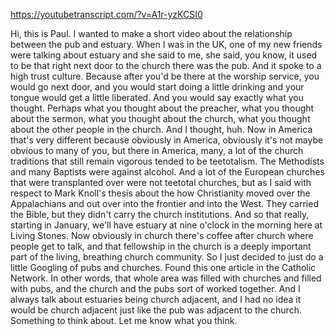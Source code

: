 https://youtubetranscript.com/?v=A1r-yzKCSI0

 Hi, this is Paul. I wanted to make a short video about the relationship between the pub and estuary. When I was in the UK, one of my new friends were talking about estuary and she said to me, she said, you know, it used to be that right next door to the church there was the pub. And it spoke to a high trust culture. Because after you'd be there at the worship service, you would go next door, and you would start doing a little drinking and your tongue would get a little liberated. And you would say exactly what you thought. Perhaps what you thought about the preacher, what you thought about the sermon, what you thought about the church, what you thought about the other people in the church. And I thought, huh. Now in America that's very different because obviously in America, obviously it's not maybe obvious to many of you, but there in America, many, a lot of the church traditions that still remain vigorous tended to be teetotalism. The Methodists and many Baptists were against alcohol. And a lot of the European churches that were transplanted over were not teetotal churches, but as I said with respect to Mark Knoll's thesis about the how Christianity moved over the Appalachians and out over into the frontier and into the West. They carried the Bible, but they didn't carry the church institutions. And so that really, starting in January, we'll have estuary at nine o'clock in the morning here at Living Stones. Now obviously in church there's coffee after church where people get to talk, and that fellowship in the church is a deeply important part of the living, breathing church community. So I just decided to just do a little Googling of pubs and churches. Found this one article in the Catholic Network. In other words, that whole area was filled with churches and filled with pubs, and the church and the pubs sort of worked together. And I always talk about estuaries being church adjacent, and I had no idea it would be church adjacent just like the pub was adjacent to the church. Something to think about. Let me know what you think.